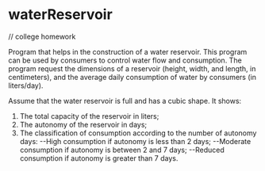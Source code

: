 # waterReservoir
// college homework

Program that helps in the construction of a water reservoir. 
This program can be used by consumers to control water flow and consumption. 
The program request the dimensions of a reservoir (height, width, and length, in centimeters), 
and the average daily consumption of water by consumers (in liters/day). 

Assume that the water reservoir is full and has a cubic shape. It shows:
1. The total capacity of the reservoir in liters;
2. The autonomy of the reservoir in days;
3. The classification of consumption according to the number of autonomy days: 
--High consumption if autonomy is less than 2 days; 
--Moderate consumption if autonomy is between 2 and 7 days; 
--Reduced consumption if autonomy is greater than 7 days.
